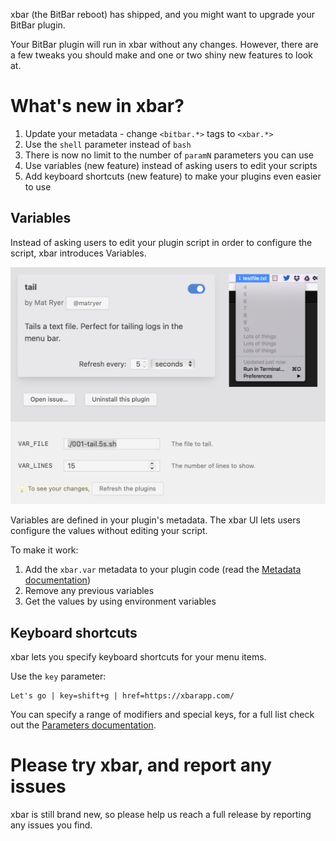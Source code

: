 xbar (the BitBar reboot) has shipped, and you might want to upgrade your BitBar plugin.

Your BitBar plugin will run in xbar without any changes. However, there are a few tweaks you should make and one or two shiny new features to look at.

# What's new in xbar?

1. Update your metadata - change `<bitbar.*>` tags to `<xbar.*>`
1. Use the `shell` parameter instead of `bash`
1. There is now no limit to the number of `paramN` parameters you can use
1. Use variables (new feature) instead of asking users to edit your scripts
1. Add keyboard shortcuts (new feature) to make your plugins even easier to use

## Variables

Instead of asking users to edit your plugin script in order to configure the script, xbar introduces Variables.

![Screenshot showing an xbar plugin with variables](xbar-plugin-with-variables.png)

Variables are defined in your plugin's metadata. The xbar UI lets users configure the values without editing your script.

To make it work:

1. Add the `xbar.var` metadata to your plugin code (read the [Metadata documentation](https://github.com/matryer/xbar#metadata))
1. Remove any previous variables
1. Get the values by using environment variables

## Keyboard shortcuts

xbar lets you specify keyboard shortcuts for your menu items.

Use the `key` parameter:

```
Let's go | key=shift+g | href=https://xbarapp.com/
```

You can specify a range of modifiers and special keys, for a full list check out the [Parameters documentation](https://github.com/matryer/xbar#parameters).

# Please try xbar, and report any issues

xbar is still brand new, so please help us reach a full release by reporting any issues you find.
